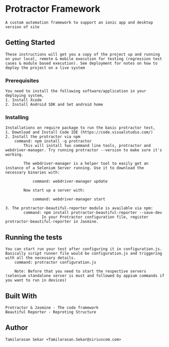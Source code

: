 # Protractor Framework
    A custom automation framework to support an ionic app and desktop version of site

## Getting Started
    These instructions will get you a copy of the project up and running on your local, remote & mobile execution for testing (regression test cases & module based execution). See deployment for notes on how to deploy the project on a live system

### Prerequisites
    You need to install the following software/application in your deploying system,        
    1. Install Xcode 
    2. Install Android SDK and Set android home

### Installing
    Installations on require package to run the basic protractor test,
    1. Download and Install Code IDE (https://code.visualstudio.com/)
    2. Install the protractor via npm
        command: npm install -g protractor
            This will install two command line tools, protractor and webdriver-manager. Try running protractor --version to make sure it's working.

            The webdriver-manager is a helper tool to easily get an instance of a Selenium Server running. Use it to download the necessary binaries with:

                command: webdriver-manager update

            Now start up a server with:

                command: webdriver-manager start

    3. The protractor-beautiful-reporter module is available via npm:
            command: npm install protractor-beautiful-reporter --save-dev
                    In your Protractor configuration file, register protractor-beautiful-reporter in Jasmine. 

## Running the tests
    You can start run your test after configuring it in configuration.js. Basically script runner file would be configuration.js and triggering with all the necessary details.
        command: protractor configuration.js

        Note: Before that you need to start the respective servers (selenium standalone server is must and followed by appium commands if you want to run in devices)

## Built With
    Protractor & Jasmine - The code framework
    Beautiful Reporter - Reproting Structure


## Author
    Tamilarasan Sekar <Tamilarasan.Sekar@siriuscom.com>







